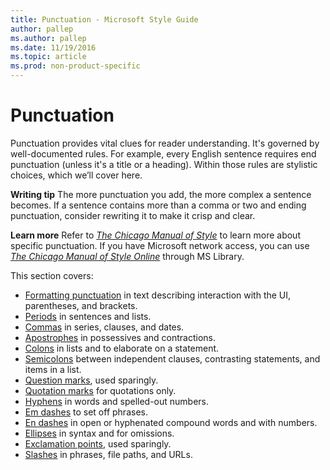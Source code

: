 ```yaml
---
title: Punctuation - Microsoft Style Guide
author: pallep
ms.author: pallep
ms.date: 11/19/2016
ms.topic: article
ms.prod: non-product-specific
---
```


# Punctuation

Punctuation
provides vital clues for reader understanding. It's governed by
well-documented rules. For example, every English sentence
requires end punctuation (unless it's a title or a heading). Within
those rules are stylistic choices, which we’ll cover here. 

**Writing tip** The more
punctuation you add, the more complex a sentence becomes. If a
sentence contains more than a comma or two and ending punctuation,
consider rewriting it to make it crisp and clear. 

**Learn more** Refer to [*The Chicago Manual of Style*](http://www.chicagomanualofstyle.org/home.html) to learn more about specific punctuation. If you have Microsoft network access, you can use *[The Chicago Manual of Style Online](http://aka.ms/mslibrary/cms)* through MS Library.

This section covers:

  - [Formatting punctuation](/style-guide/punctuation/formatting-punctuation) in text describing interaction with the UI, parentheses, and brackets.
  - [Periods](/style-guide/punctuation/periods) in sentences and lists.
  - [Commas](/style-guide/punctuation/commas) in series, clauses, and dates.
  - [Apostrophes](/style-guide/punctuation/apostrophes) in possessives and contractions.
  - [Colons](/style-guide/punctuation/colons) in lists and to elaborate on a statement.
  - [Semicolons](/style-guide/punctuation/semicolons) between independent clauses, contrasting statements, and items in a list.
  - [Question marks](/style-guide/punctuation/question-marks), used sparingly.
  - [Quotation marks](/style-guide/punctuation/quotation-marks) for quotations only.
  - [Hyphens](/style-guide/punctuation/dashes-hyphens/hyphens) in words and spelled-out numbers.
  - [Em dashes](/style-guide/punctuation/dashes-hyphens/emes) to set off phrases.
  - [En dashes](/style-guide/punctuation/dashes-hyphens/enes) in open or hyphenated compound words and with numbers.
  - [Ellipses](/style-guide/punctuation/dashes-hyphens/ellipses) in syntax and for omissions. 
  - [Exclamation points](/style-guide/punctuation/dashes-hyphens/exclamation-points), used sparingly.
  - [Slashes](/style-guide/punctuation/dashes-hyphens/slashes) in phrases, file paths, and URLs.
